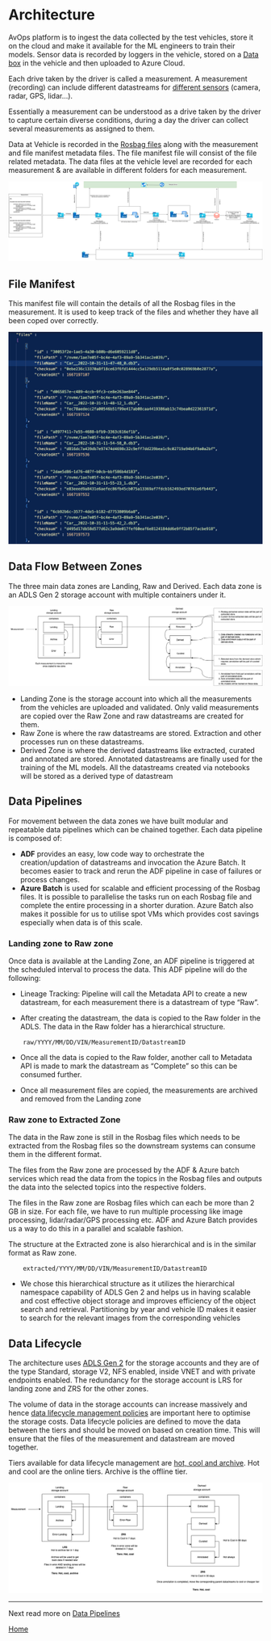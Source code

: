 # Architecture

AvOps platform is to ingest the data collected by the test vehicles, store it on the cloud and make it available for the ML engineers to train their models.
Sensor data is recorded by loggers in the vehicle, stored on a [Data box](https://azure.microsoft.com/en-us/products/databox) in the vehicle and then uploaded to Azure Cloud. 

Each drive taken by the driver is called a measurement. A measurement (recording) can include different datastreams for [different sensors](https://www.nuscenes.org/) (camera, radar, GPS, lidar...). 

Essentially a measurement can be understood as a drive taken by the driver to capture certain diverse conditions, during a day the driver can collect several measurements as assigned to them.

Data at Vehicle is recorded in the [Rosbag files](http://wiki.ros.org/rosbag) along with the measurement and file manifest metadata files. The file manifest file will consist of the file related metadata.
The data files at the vehicle level are recorded for each measurement & are available in different folders for each measurement.

![Solution Kit Architecture](images/solution-kit.png)


## File Manifest

This manifest file will contain the details of all the Rosbag files in the measurement. It is used to keep track of the files and whether they have all been coped over correctly.   

![File Manifest](images/file-manifest.png)

## Data Flow Between Zones

The three main data zones are Landing, Raw and Derived. Each data zone is an ADLS Gen 2 storage account with multiple containers under it.

![Data Flow Between Zones](images/data-flow-between-zones.png)

- Landing Zone is the storage account into which all the measurements from the vehicles are uploaded and validated. Only valid measurements are copied over the Raw Zone and raw datastreams are created for them.
- Raw Zone is where the raw datastreams are stored. Extraction and other processes run on these datastreams.
- Derived Zone is where the derived datastreams like extracted, curated and annotated are stored. Annotated datastreams are finally used for the training of the ML models. All the datastreams created via notebooks will be stored as a derived type of datastream



## Data Pipelines

For movement between the data zones we have built modular and repeatable data pipelines which can be chained together. Each data pipeline is composed of:
- **ADF** provides an easy, low code way to orchestrate the creation/updation of datastreams and invocation the Azure Batch. It becomes easier to track and rerun the ADF pipeline in case of failures or process changes.
- **Azure Batch** is used for scalable and efficient processing of the Rosbag files. It is possible to parallelise the tasks run on each Rosbag file and complete the entire processing in a shorter duration.
Azure Batch also makes it possible for us to utilise  spot VMs which provides cost savings especially when data is of this scale.

### Landing zone to Raw zone

 
Once data is available at the Landing Zone, an ADF pipeline is triggered at the scheduled interval to process the data. This ADF pipeline will do the following: 


- Lineage Tracking: Pipeline will call the Metadata API to create a new datastream, for each measurement there is a datastream of type “Raw”.  

- After creating the datastream, the data is copied to the Raw folder in the ADLS. The data in the Raw folder has a hierarchical structure.  
```
    raw/YYYY/MM/DD/VIN/MeasurementID/DatastreamID  
```

- Once all the data is copied to the Raw folder, another call to Metadata API is made to mark the datastream as “Complete” so this can be consumed further.  

- Once all measurement files are copied, the measurements are archived and removed from the Landing zone

### Raw zone to Extracted Zone 

The data in the Raw zone is still in the Rosbag files which needs to be extracted from the Rosbag files so the downstream systems can consume them in the different format.  

The files from the Raw zone are processed by the ADF & Azure batch services which read the data from the topics in the Rosbag files and outputs the data into the selected topics into the respective folders.  

The files in the Raw zone are Rosbag files which can each be more than 2 GB in size. For each file, we have to run multiple processing like image processing, lidar/radar/GPS processing etc. ADF and Azure Batch provides us a way to do this in a parallel and scalable fashion.

The structure at the Extracted zone is also hierarchical and is in the similar format as Raw zone. 
```
    extracted/YYYY/MM/DD/VIN/MeasurementID/DatastreamID 
```

- We chose this hierarchical structure as it utilizes the hierarchical namespace capability of ADLS Gen 2 and helps us in having scalable and cost effective object storage and improves efficiency of the object search and retrieval. Partitioning by year and vehicle ID makes it easier to search for the relevant images from the corresponding vehicles


## Data Lifecycle

The architecture uses [ADLS Gen 2](https://learn.microsoft.com/en-us/azure/storage/blobs/data-lake-storage-introduction) for the storage accounts and they are of the type Standard, storage V2, NFS enabled, inside VNET and with private endpoints enabled.
The redundancy for the storage account is LRS for landing zone and ZRS for the other zones.

The volume of data in the storage accounts can increase massively and hence [data lifecycle management policies](https://learn.microsoft.com/en-us/azure/storage/blobs/lifecycle-management-overview) are important here to optimise the storage costs.
Data lifecycle policies are defined to move the data between the tiers and should be moved on based on creation time. This will ensure that the files of the measurement and datastream are moved together.

Tiers available for data lifecycle management are [hot, cool and archive](https://learn.microsoft.com/en-us/azure/storage/blobs/access-tiers-overview).
Hot and cool are the online tiers. Archive is the offline tier.

![Data Lifecycle](images/data-lifecycle.png)

---
Next read more on [Data Pipelines](data-pipelines.md)

[Home](../README.md)